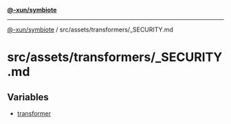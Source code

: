 [**@-xun/symbiote**](../../../../README.md)

***

[@-xun/symbiote](../../../../README.md) / src/assets/transformers/\_SECURITY.md

# src/assets/transformers/\_SECURITY.md

## Variables

- [transformer](variables/transformer.md)
